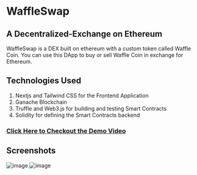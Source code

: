 # WaffleSwap

## A Decentralized-Exchange on Ethereum

WaffleSwap is a DEX built on ethereum with a custom token called Waffle Coin. You can use this DApp to buy or sell Waffle Coin in exchange for Ethereum.

## Technologies Used

1. Nextjs and Tailwind CSS for the Frontend Application
2. Ganache Blockchain
3. Truffle and Web3.js for building and testing Smart Contracts
4. Solidity for defining the Smart Contracts backend

### [Click Here to Checkout the Demo Video](https://drive.google.com/file/d/1jOtR8McN3XfYdVrPisttgKcJSZ2Mq5nJ/view?usp=sharing)

## Screenshots
![image](https://user-images.githubusercontent.com/78269625/158023103-d1b3b5c4-1d73-4c67-acec-26bdc6e61048.png)
![image](https://user-images.githubusercontent.com/78269625/158023112-528a4f51-dd22-4a18-a3f7-75dfadb5a794.png)
